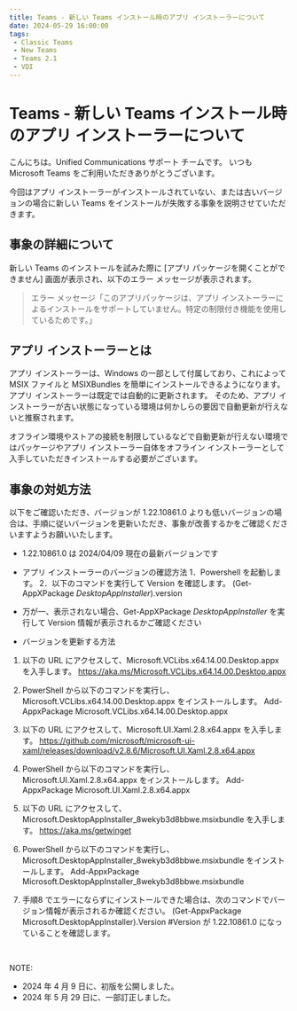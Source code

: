 ```yaml
---
title: Teams - 新しい Teams インストール時のアプリ インストーラーについて
date: 2024-05-29 16:00:00
tags:
 - Classic Teams
 - New Teams
 - Teams 2.1
 - VDI
---
```

# Teams - 新しい Teams インストール時のアプリ インストーラーについて
こんにちは。Unified Communications サポート チームです。
いつも Microsoft Teams をご利用いただきありがとうございます。

今回はアプリ インストーラーがインストールされていない、または古いバージョンの場合に新しい Teams をインストールが失敗する事象を説明させていただきます。

## 事象の詳細について
新しい Teams のインストールを試みた際に [アプリ パッケージを開くことができません] 画面が表示され、以下のエラー メッセージが表示されます。
 > エラー メッセージ「このアプリパッケージは、アプリ インストーラーによるインストールをサポートしていません。特定の制限付き機能を使用しているためです。」

## アプリ インストーラーとは
アプリ インストーラーは、Windows の一部として付属しており、これによって MSIX ファイルと MSIXBundles を簡単にインストールできるようになります。
アプリ インストーラーは既定では自動的に更新されます。
そのため、アプリ インストーラーが古い状態になっている環境は何かしらの要因で自動更新が行えないと推察されます。

オフライン環境やストアの接続を制限しているなどで自動更新が行えない環境ではパッケージやアプリ インストーラー自体をオフライン インストーラーとして入手していただきインストールする必要がございます。

## 事象の対処方法
以下をご確認いただき、バージョンが 1.22.10861.0 よりも低いバージョンの場合は、手順に従いバージョンを更新いただき、事象が改善するかをご確認くださいますようお願いいたします。
 * 1.22.10861.0 は 2024/04/09 現在の最新バージョンです

- アプリ インストーラーのバージョンの確認方法
1．Powershell を起動します。
2．以下のコマンドを実行して Version を確認します。
(Get-AppXPackage *DesktopAppInstaller*).version
* 万が一、表示されない場合、Get-AppXPackage *DesktopAppInstaller* を実行して Version 情報が表示されるかご確認ください

- バージョンを更新する方法
1. 以下の URL にアクセスして、Microsoft.VCLibs.x64.14.00.Desktop.appx を入手します。
https://aka.ms/Microsoft.VCLibs.x64.14.00.Desktop.appx

2. PowerShell から以下のコマンドを実行し、Microsoft.VCLibs.x64.14.00.Desktop.appx をインストールします。
Add-AppxPackage Microsoft.VCLibs.x64.14.00.Desktop.appx

3. 以下の URL にアクセスして、Microsoft.UI.Xaml.2.8.x64.appx を入手します。
https://github.com/microsoft/microsoft-ui-xaml/releases/download/v2.8.6/Microsoft.UI.Xaml.2.8.x64.appx

4. PowerShell から以下のコマンドを実行し、Microsoft.UI.Xaml.2.8.x64.appx をインストールします。
Add-AppxPackage Microsoft.UI.Xaml.2.8.x64.appx

5. 以下の URL にアクセスして、Microsoft.DesktopAppInstaller_8wekyb3d8bbwe.msixbundle を入手します。
https://aka.ms/getwinget

6. PowerShell から以下のコマンドを実行し、Microsoft.DesktopAppInstaller_8wekyb3d8bbwe.msixbundle をインストールします。
Add-AppxPackage Microsoft.DesktopAppInstaller_8wekyb3d8bbwe.msixbundle

7. 手順8 でエラーにならずにインストールできた場合は、次のコマンドでバージョン情報が表示されるか確認ください。
     (Get-AppxPackage Microsoft.DesktopAppInstaller).Version
     #Version が 1.22.10861.0 になっていることを確認します。


<br />

NOTE:  
- 2024 年 4 月 9 日に、初版を公開しました。
- 2024 年 5 月 29 日に、一部訂正しました。